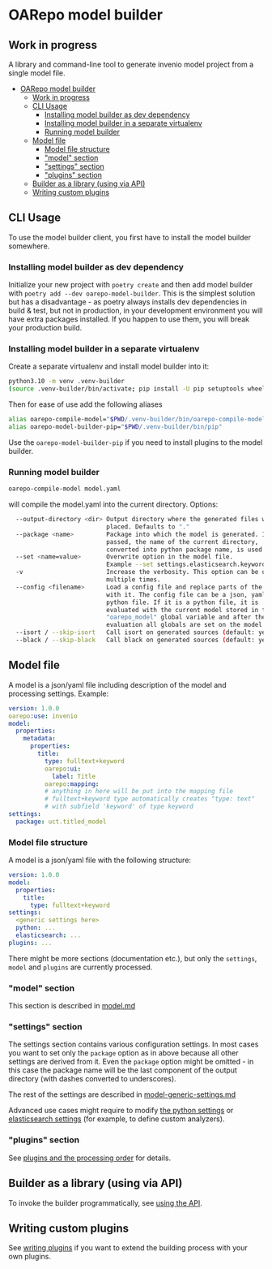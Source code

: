# OARepo model builder

## Work in progress

A library and command-line tool to generate invenio model project from a single model file.

<!--TOC-->

- [OARepo model builder](#oarepo-model-builder)
  - [Work in progress](#work-in-progress)
  - [CLI Usage](#cli-usage)
    - [Installing model builder as dev dependency](#installing-model-builder-as-dev-dependency)
    - [Installing model builder in a separate virtualenv](#installing-model-builder-in-a-separate-virtualenv)
    - [Running model builder](#running-model-builder)
  - [Model file](#model-file)
    - [Model file structure](#model-file-structure)
    - ["model" section](#model-section)
    - ["settings" section](#settings-section)
    - ["plugins" section](#plugins-section)
  - [Builder as a library (using via API)](#builder-as-a-library-using-via-api)
  - [Writing custom plugins](#writing-custom-plugins)

<!--TOC-->

## CLI Usage

To use the model builder client, you first have to install the model builder somewhere.

### Installing model builder as dev dependency

Initialize your new project with ``poetry create`` and then add model builder
with ``poetry add --dev oarepo-model-builder``. This is the simplest solution but has a disadvantage - as poetry always
installs dev dependencies in build & test, but not in production, in your development environment you will have extra
packages installed. If you happen to use them, you will break your production build.

### Installing model builder in a separate virtualenv

Create a separate virtualenv and install model builder into it:

```bash
python3.10 -m venv .venv-builder
(source .venv-builder/bin/activate; pip install -U pip setuptools wheel; pip install oarepo-model-builder)
```

Then for ease of use add the following aliases

```bash
alias oarepo-compile-model="$PWD/.venv-builder/bin/oarepo-compile-model"
alias oarepo-model-builder-pip="$PWD/.venv-builder/bin/pip"
```

Use the ``oarepo-model-builder-pip`` if you need to install plugins to the model builder.

### Running model builder

```bash
oarepo-compile-model model.yaml
```

will compile the model.yaml into the current directory. Options:

```bash
  --output-directory <dir> Output directory where the generated files will be
                           placed. Defaults to "."
  --package <name>         Package into which the model is generated. If not
                           passed, the name of the current directory,
                           converted into python package name, is used.
  --set <name=value>       Overwrite option in the model file. 
                           Example --set settings.elasticsearch.keyword-ignore-above=20
  -v                       Increase the verbosity. This option can be used
                           multiple times.
  --config <filename>      Load a config file and replace parts of the model
                           with it. The config file can be a json, yaml or a
                           python file. If it is a python file, it is
                           evaluated with the current model stored in the
                           "oarepo_model" global variable and after the
                           evaluation all globals are set on the model.
  --isort / --skip-isort   Call isort on generated sources (default: yes)
  --black / --skip-black   Call black on generated sources (default: yes)
```

## Model file

A model is a json/yaml file including description of the model and processing settings. Example:

```yaml
version: 1.0.0
oarepo:use: invenio
model:
  properties:
    metadata:
      properties:
        title:
          type: fulltext+keyword
          oarepo:ui:
            label: Title
          oarepo:mapping:
          # anything in here will be put into the mapping file
          # fulltext+keyword type automatically creates "type: text" 
          # with subfield 'keyword' of type keyword
settings:
  package: uct.titled_model 
```

### Model file structure

A model is a json/yaml file with the following structure:

```yaml
version: 1.0.0
model:
  properties:
    title:
      type: fulltext+keyword
settings:
  <generic settings here>
  python: ...
  elasticsearch: ...
plugins: ...
```

There might be more sections (documentation etc.), but only the ``settings``, ``model`` and ``plugins``
are currently processed.

### "model" section

This section is described in [model.md](docs/model.md)

### "settings" section

The settings section contains various configuration settings. In most cases you want to set only the `package` option as
in above because all other settings are derived from it. Even the `package`
option might be omitted - in this case the package name will be the last component of the output directory (with dashes
converted to underscores).

The rest of the settings are described in [model-generic-settings.md](docs/model-generic-settings.md)

Advanced use cases might require to modify [the python settings](docs/model-python-settings.md) or
[elasticsearch settings](docs/model-elasticsearch-settings.md) (for example, to define custom analyzers).

### "plugins" section

See [plugins and the processing order](docs/model-plugins.md) for details.

## Builder as a library (using via API)

To invoke the builder programmatically, see [using the API](docs/using-api.md).

## Writing custom plugins

See [writing plugins](docs/extending-api.md) if you want to extend the building process with your own plugins.

